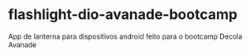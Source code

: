 # flashlight-dio-avanade-bootcamp

App de lanterna para dispositivos android feito para o bootcamp Decola Avanade
